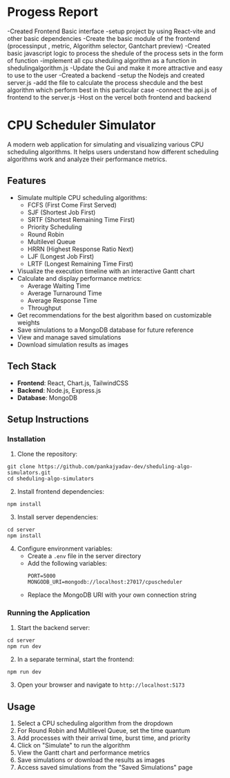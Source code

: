 # Progess Report
-Created Frontend Basic interface
  -setup project by using React-vite and other basic dependencies
  -Create the basic module of the frontend (processinput , metric, Algorithm selector, Gantchart preview)
-Created basic javascript logic to process the shedule of the process sets in the form of function
  -implement all cpu sheduling algorithm as a function in shedulingalgorithm.js
-Update the Gui and make it more attractive and easy to use to the user
-Created a backend
  -setup the Nodejs and created server.js
  -add the file to calculate the process shecdule and the best algorithm which perform best in this particular case
  -connect the api.js of frontend to the server.js
-Host on the vercel both frontend and backend

# CPU Scheduler Simulator

A modern web application for simulating and visualizing various CPU scheduling algorithms. It helps users understand how different scheduling algorithms work and analyze their performance metrics.

## Features

- Simulate multiple CPU scheduling algorithms:
  - FCFS (First Come First Served)
  - SJF (Shortest Job First)
  - SRTF (Shortest Remaining Time First)
  - Priority Scheduling
  - Round Robin
  - Multilevel Queue
  - HRRN (Highest Response Ratio Next)
  - LJF (Longest Job First)
  - LRTF (Longest Remaining Time First)
- Visualize the execution timeline with an interactive Gantt chart
- Calculate and display performance metrics:
  - Average Waiting Time
  - Average Turnaround Time
  - Average Response Time
  - Throughput
- Get recommendations for the best algorithm based on customizable weights
- Save simulations to a MongoDB database for future reference
- View and manage saved simulations
- Download simulation results as images

## Tech Stack

- **Frontend**: React, Chart.js, TailwindCSS
- **Backend**: Node.js, Express.js
- **Database**: MongoDB

## Setup Instructions
### Installation

1. Clone the repository:

```
git clone https://github.com/pankajyadav-dev/sheduling-algo-simulators.git
cd sheduling-algo-simulators
```

2. Install frontend dependencies:

```
npm install
```

3. Install server dependencies:

```
cd server
npm install
```

4. Configure environment variables:
   - Create a `.env` file in the server directory
   - Add the following variables:
     ```
     PORT=5000
     MONGODB_URI=mongodb://localhost:27017/cpuscheduler 
     ```
   - Replace the MongoDB URI with your own connection string

### Running the Application

1. Start the backend server:

```
cd server
npm run dev
```

2. In a separate terminal, start the frontend:

```
npm run dev
```

3. Open your browser and navigate to `http://localhost:5173`

## Usage

1. Select a CPU scheduling algorithm from the dropdown
2. For Round Robin and Multilevel Queue, set the time quantum
3. Add processes with their arrival time, burst time, and priority
4. Click on "Simulate" to run the algorithm
5. View the Gantt chart and performance metrics
6. Save simulations or download the results as images
7. Access saved simulations from the "Saved Simulations" page



